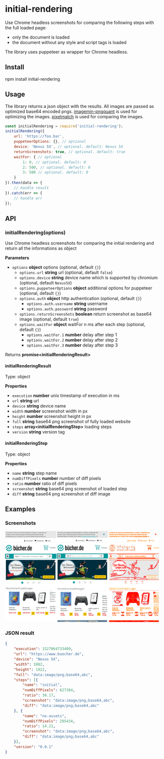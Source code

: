 # initial-rendering
Use Chrome headless screenshots for comparing the following steps with the full loaded page:
* only the document is loaded
* the document without any style and script tags is loaded

The library uses puppeteer as wrapper for Chrome headless.

## Install
npm install initial-rendering

## Usage

The library returns a json object with the results. All images are passed as optimized base64 encoded pngs. 
[imagemin-pngquant](https://github.com/imagemin/imagemin-pngquant) is used for optimizing the images.
[pixelmatch](https://github.com/mapbox/pixelmatch) is used for comparing the images.

```js
const initialRendering = require('initial-rendering');
initialRendering({
	url: 'https://foo.bar',
	puppeteerOptions: {}, // optional
	device: 'Nexus 5X', // optional. default: Nexus 5X
	returnScreenshots: true, // optional. default: true
	waitFor: { // optional
		1: 0, // optional. default: 0
		2: 500, // optional. default: 0
		3: 500 // optional. default: 0
	}
}).then(data => {
	// handle result
}).catch(err => {
	// handle err
});
```

## API

### initialRendering(options)

Use Chrome headless screenshots for comparing the initial rendering and return all the informations as object

**Parameters**
-   `options` **object** options (optional, default `{}`)
    -   `options.url` **string** url (optional, default `false`)
    -   `options.device` **string** device name which is supported by chromium (optional, default `Nexus5X`)
    -   `options.puppeteerOptions` **object** additional options for puppeteer (optional, default `{}`)
    -   `options.auth` **object** http authentication (optional, default `{}`)
        -   `options.auth.username` **string** username
        -   `options.auth.password` **string** password
    -   `options.returnScreenshots` **boolean** return screenshot as base64 image (optional, default `true`)
    -   `options.waitFor` **object** waitFor n ms after each step (optional, default `{}`)
        -   `options.waitFor.1` **number** delay after step 1
        -   `options.waitFor.2` **number** delay after step 2
        -   `options.waitFor.3` **number** delay after step 3

Returns **promise&lt;initialRenderingResult>**

#### initialRenderingResult
Type: object

**Properties**
-   `execution` **number** unix timestamp of execution in ms
-   `url` **string** url
-   `device` **string** device name
-   `width` **number** screenshot width in px
-   `height` **number** screenshot height in px
-   `full` **string** base64 png screenshot of fully loaded website
-   `steps` **array&lt;initialRenderingStep>** loading steps
-   `version` **string** version tag

#### initialRenderingStep
Type: object

**Properties**
-   `name` **string** step name
-   `numDiffPixels` **number** number of diff pixels
-   `ratio` **number** ratio of diff pixels
-   `screenshot` **string** base64 png screenshot of loaded step
-   `diff` **string** base64 png screenshot of diff image

## Examples

### Screenshots
![example screenshot](example/example.png?raw=true "Screenshot example")

### JSON result
```json
{
	"execution": 1527064733409,
	"url": "https://www.buecher.de",
	"device": "Nexus 5X",
	"width": 1082,
	"height": 1922,
	"full": "data:image/png;base64,abc",
	"steps": [{
		"name": "initial",
		"numDiffPixels": 627364,
		"ratio": 30.17,
		"screenshot": "data:image/png;base64,abc",
		"diff": "data:image/png;base64,abc"
	}, {
		"name": "no-assets",
		"numDiffPixels": 295434,
		"ratio": 14.21,
		"screenshot": "data:image/png;base64,abc",
		"diff": "data:image/png;base64,abc"
	}],
	"version": "0.0.1"
}
```